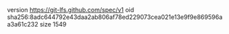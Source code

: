version https://git-lfs.github.com/spec/v1
oid sha256:8adc644792e43daa2ab806af78ed229073cea021e13e9f9e869596aa3a61c232
size 1549
